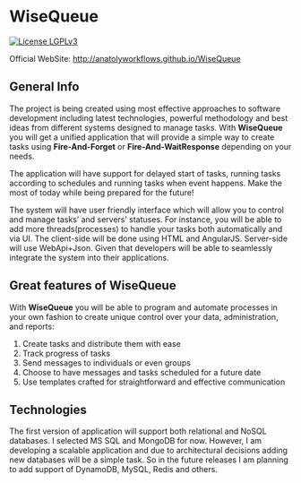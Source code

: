 WiseQueue
==========

[![License LGPLv3](https://img.shields.io/badge/license-LGPLv3-green.svg)](http://www.gnu.org/licenses/lgpl-3.0.html)

Official WebSite: http://anatolyworkflows.github.io/WiseQueue

General Info
--------------

The project is being created using most effective approaches to software development including latest technologies, powerful methodology and best ideas from different systems designed to manage tasks. With **WiseQueue** you will get a unified application that will provide a simple way to create tasks using **Fire-And-Forget** or **Fire-And-WaitResponse** depending on your needs. 

The application will have support for delayed start of tasks, running tasks according to schedules and running tasks when event happens. Make the most of today while being prepared for the future!

The system will have user friendly interface which will allow you to control and manage tasks’ and servers’ statuses. For instance, you will be able to add more threads(processes) to handle your tasks both automatically and via UI. The client-side will be done using HTML and AngularJS. Server-side will use WebApi+Json. Given that developers will be able to seamlessly integrate the system into their applications.

Great features of WiseQueue
----------------------------

With **WiseQueue** you will be able to program and automate processes in your own fashion to create unique control over your data, administration, and reports:

1. Create tasks and distribute them with ease
2. Track progress of tasks
3. Send messages to individuals or even groups
4. Choose to have messages and tasks scheduled for a future date
5. Use templates crafted for straightforward and effective communication

Technologies
-------------

The first version of application will support both relational and NoSQL databases. I selected MS SQL and MongoDB for now. However, I am developing a scalable application and due to architectural decisions adding new databases will be a simple task. So in the future releases I am planning to add support of DynamoDB, MySQL, Redis and others.
